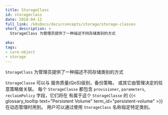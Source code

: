 ```yaml
---
title: StorageClass
id: storageclass
date: 2018-04-12
full_link: /k8sDocs/docs/concepts/storage/storage-classes
short_description: >
  StorageClass 为管理员提供了一种描述不同存储类别的方式

aka:
tags:
- core-object
- storage
---
```

<!--
 A StorageClass provides a way for administrators to describe different available storage types.
  -->
 `StorageClass` 为管理员提供了一种描述不同存储类别的方式
<!--more-->
<!--
StorageClasses can map to quality-of-service levels, backup policies, or to arbitrary policies determined by cluster administrators. Each StorageClass contains the fields `provisioner`, `parameters`, and `reclaimPolicy`, which are used when a {{< glossary_tooltip text="Persistent Volume" term_id="persistent-volume" >}} belonging to the class needs to be dynamically provisioned. Users can request a particular class using the name of a StorageClass object.
 -->

`StorageClasse` 可以与 服务质量(QoS)级别，备份策略， 或其它由管理决定的任意策略做关联。 每个
`StorageClasse` 都包含 `provisioner`, `parameters`, `reclaimPolicy` 字段，它们将在
有属于这个 `StorageClasse` 的
{{< glossary_tooltip text="Persistent Volume" term_id="persistent-volume" >}}
在动态管理时用到。 用户可以通过使用 `StorageClass` 名称指定特定类别。
